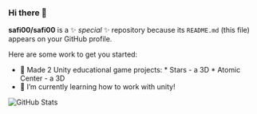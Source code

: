 ### Hi there 👋

**safi00/safi00** is a ✨ _special_ ✨ repository because its `README.md` (this file) appears on your GitHub profile.

Here are some work to get you started:
- 🔧 Made 2 Unity educational game projects:
        * Stars - a 3D
        * Atomic Center - a 3D
- 🌱 I’m currently learning how to work with unity!

![GitHub Stats](https://github-readme-stats.vercel.app/api?username=safi00&theme=dark)
